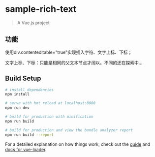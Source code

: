 # sample-rich-text

> A Vue.js project

## 功能

使用div.contenteditable="true"实现插入字符、文字上标、下标；

文字上标、下标：只能是相同的父文本节点才阔以。不同的还在探索中...

## Build Setup

``` bash
# install dependencies
npm install

# serve with hot reload at localhost:8080
npm run dev

# build for production with minification
npm run build

# build for production and view the bundle analyzer report
npm run build --report
```

For a detailed explanation on how things work, check out the [guide](http://vuejs-templates.github.io/webpack/) and [docs for vue-loader](http://vuejs.github.io/vue-loader).
